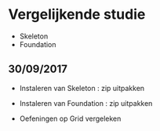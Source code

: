 # Vergelijkende studie

* Skeleton
* Foundation


## 30/09/2017

* Instaleren van Skeleton : zip uitpakken
* Instaleren van Foundation : zip uitpakken

* Oefeningen op Grid vergeleken



